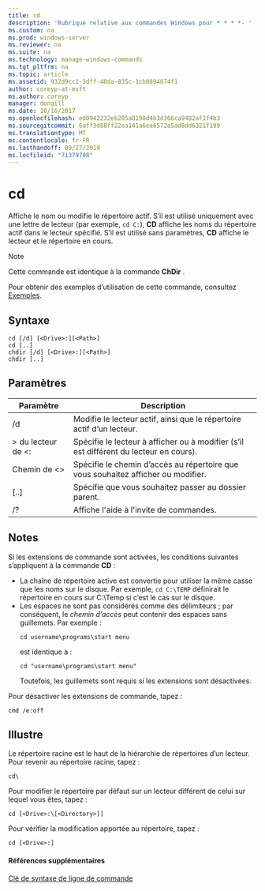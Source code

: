 ```yaml
---
title: cd
description: 'Rubrique relative aux commandes Windows pour * * * *- '
ms.custom: na
ms.prod: windows-server
ms.reviewer: na
ms.suite: na
ms.technology: manage-windows-commands
ms.tgt_pltfrm: na
ms.topic: article
ms.assetid: 932d9cc1-3dff-40da-835c-1cb0894874f1
author: coreyp-at-msft
ms.author: coreyp
manager: dongill
ms.date: 10/16/2017
ms.openlocfilehash: ed0942232eb205a8198d4b3d366ca9482af1f4b3
ms.sourcegitcommit: 6aff3d88ff22ea141a6ea6572a5ad8dd6321f199
ms.translationtype: MT
ms.contentlocale: fr-FR
ms.lasthandoff: 09/27/2019
ms.locfileid: "71379708"
---
```

# <a name="cd"></a>cd



Affiche le nom ou modifie le répertoire actif. S’il est utilisé uniquement avec une lettre de lecteur (par exemple, `cd C:`), **CD** affiche les noms du répertoire actif dans le lecteur spécifié. S’il est utilisé sans paramètres, **CD** affiche le lecteur et le répertoire en cours.

> [!NOTE]
> Cette commande est identique à la commande **ChDir** .

Pour obtenir des exemples d’utilisation de cette commande, consultez [Exemples](#BKMK_examples).

## <a name="syntax"></a>Syntaxe

```
cd [/d] [<Drive>:][<Path>]
cd [..]
chdir [/d] [<Drive>:][<Path>]
chdir [..]
```

## <a name="parameters"></a>Paramètres

|Paramètre|Description|
|---------|-----------|
|/d|Modifie le lecteur actif, ainsi que le répertoire actif d’un lecteur.|
|> du lecteur de \<:|Spécifie le lecteur à afficher ou à modifier (s’il est différent du lecteur en cours).|
|Chemin de \<>|Spécifie le chemin d’accès au répertoire que vous souhaitez afficher ou modifier.|
|[..]|Spécifie que vous souhaitez passer au dossier parent.|
|/?|Affiche l'aide à l'invite de commandes.|

## <a name="remarks"></a>Notes

Si les extensions de commande sont activées, les conditions suivantes s’appliquent à la commande **CD** :
- La chaîne de répertoire active est convertie pour utiliser la même casse que les noms sur le disque. Par exemple, `cd C:\TEMP` définirait le répertoire en cours sur C:\Temp si c’est le cas sur le disque.
- Les espaces ne sont pas considérés comme des délimiteurs ; par conséquent, le *chemin d’accès* peut contenir des espaces sans guillemets. Par exemple :  
  ```
  cd username\programs\start menu
  ```  
  est identique à :  
  ```
  cd "username\programs\start menu"
  ```  
  Toutefois, les guillemets sont requis si les extensions sont désactivées.

Pour désactiver les extensions de commande, tapez :
```
cmd /e:off
```

## <a name="BKMK_examples"></a>Illustre

Le répertoire racine est le haut de la hiérarchie de répertoires d’un lecteur. Pour revenir au répertoire racine, tapez :
```
cd\
```
Pour modifier le répertoire par défaut sur un lecteur différent de celui sur lequel vous êtes, tapez :
```
cd [<Drive>:\[<Directory>]]
```
Pour vérifier la modification apportée au répertoire, tapez :
```
cd [<Drive>:]
```

#### <a name="additional-references"></a>Références supplémentaires

[Clé de syntaxe de ligne de commande](command-line-syntax-key.md)